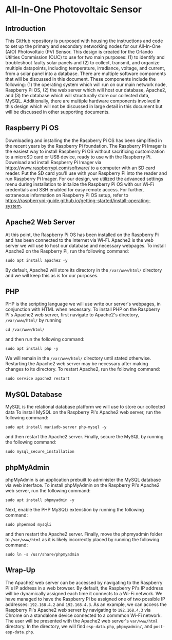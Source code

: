 # All-In-One Photovoltaic Sensor
## Introduction
This GitHub repository is purposed with housing the instructions and code to set up the primary and secondary networking nodes for our All-In-One (AIO) Photovoltaic (PV) Sensor.
This design is created for the Orlando Utilties Commission (OUC) to use for two main purposes: (1) to identify and troubleshoot faulty solar panels and (2) to collect, transmit, and organize multiple datapoints, including temperature, irradiance, voltage, and current, from a solar panel into a database.
There are multiple software components that will be discussed in this document. These components include the following: (1) the operating system which will run on our main network node, Raspberry Pi OS, (2) the web server which will host our database, Apache2, and (3) the database which will structurally store our collected data, MySQL.
Additionally, there are multiple hardware components involved in this design which will not be discussed in large detail in this document but will be discussed in other supporting documents.
## Raspberry Pi OS
Downloading and installing the the Raspberry Pi OS has been simplified in the recent years by the Raspberry Pi foundation.
The Raspberry Pi Imager is the easiest way to install Raspberry Pi OS without sacrificing customization to a microSD card or USB device, ready to use with the Raspberry Pi.
Download and install Raspberry Pi Imager via https://www.raspberrypi.com/software/ to a computer with an SD card reader. Put the SD card you'll use with your Raspberry Pi into the reader and run Raspberry Pi Imager.
For our design, we utilized the advanced settings menu during installation to initalize the Raspberry Pi OS with our Wi-Fi credentials and SSH enabled for easy remote access. For further, extraneous information on Raspberry Pi OS setup, refer to https://raspberrypi-guide.github.io/getting-started/install-operating-system.
## Apache2 Web Server
At this point, the Raspberry Pi OS has been installed on the Raspberry Pi and has been connected to the Internet via Wi-Fi.
Apache2 is the web server we will use to host our database and necessary webpages.
To install Apache2 on the Raspberry Pi, run the following command:
```
sudo apt install apache2 -y
```
By default, Apache2 will store its directory in the `/var/www/html/` directory and we will keep this as is for our purposes.
## PHP
PHP is the scripting language we will use write our server's webpages, in conjunction with HTML when necessary.
To install PHP on the Raspberry Pi's Apache2 web server, first navigate to Apache2's directory, `/var/www/html/` by running
```
cd /var/www/html/
```
and then run the following command:
```
sudo apt install php -y
```
We will remain in the `/var/www/html/` directory until stated otherwise.
Restarting the Apache2 web server may be necessary after making changes to its directory. To restart Apache2, run the following command:
```
sudo service apache2 restart
```
## MySQL Database
MySQL is the relational database platform we will use to store our collected data
To install MySQL on the Raspberry Pi's Apache2 web server, run the following command:
```
sudo apt install mariadb-server php-mysql -y
```
and then restart the Apache2 server.
Finally, secure the MySQL by running the following command:
```
sudo mysql_secure_installation
```
## phpMyAdmin
phpMyAdmin is an application prebuilt to administer the MySQL database via web interface.
To install phpMyAdmin on the Raspberry Pi's Apache2 web server, run the following command:
```
sudo apt install phpmyadmin -y
```
Next, enable the PHP MySQLi extenstion by running the following command:
```
sudo phpenmod mysqli
```
and then restart the Apache2 server.
Finally, move the phpmyadmin folder to `/var/www/html` as it is likely incorrectly placed by running the following command:
```
sudo ln -s /usr/share/phpmyadmin
```
## Wrap-Up
The Apache2 web server can be accessed by navigating to the Raspberry Pi's IP address in a web browser.
By default, the Raspberry Pi's IP address will be dynamically assigned each time it connects to a Wi-Fi network. We have managed to have the Raspberry Pi be assigned one of two possible IP addresses: `192.168.4.2` and `192.168.4.3`.
As an example, we can access the Raspberry Pi's Apache2 web server by navigating to `192.168.4.3` via Chrome on a standalone device connected to a commmon Wi-Fi network. The user will be presented with the Apache2 web server's `var/www/html` directory. In the directory, we will find `esp-data.php`, `phpmyadmin/`, and `post-esp-data.php`.
